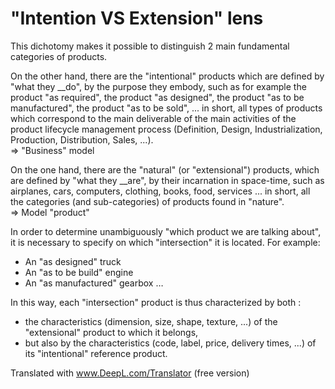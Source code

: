 # "Intention VS Extension" lens

 This dichotomy makes it possible to distinguish 2 main fundamental categories of products.

On the other hand, there are the "intentional" products which are defined by "what they __do", by the purpose they embody, such as for example the product "as required", the product "as designed", the product "as to be manufactured", the product "as to be sold", ... in short, all types of products which correspond to the main deliverable of the main activities of the product lifecycle management process (Definition, Design, Industrialization, Production, Distribution, Sales, ...).  
=> "Business" model

On the one hand, there are the "natural" (or "extensional") products, which are defined by "what they __are", by their incarnation in space-time, such as airplanes, cars, computers, clothing, books, food, services ... in short, all the categories (and sub-categories) of products found in "nature".   
=> Model "product"

In order to determine unambiguously "which product we are talking about", it is necessary to specify on which "intersection" it is located. For example:

* An "as designed" truck
* An "as to be build" engine
* An "as manufactured" gearbox
 …

In this way, each "intersection" product is thus characterized by both : 
* the characteristics (dimension, size, shape, texture, ...) of the "extensional" product to which it belongs, 
* but also by the characteristics (code, label, price, delivery times, ...) of its "intentional" reference product.


Translated with www.DeepL.com/Translator (free version)
